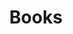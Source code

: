 ---
title: Books
description: 书籍中的一些感动瞬间~
image: books_cover.jpg

# Badge style
style:
    background: "#66ccff"
    color: "#fff"
---